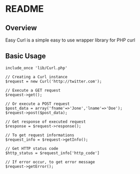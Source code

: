 # README #

## Overview ##
Easy Curl is a simple easy to use wrapper library for PHP curl

## Basic Usage ##
    include_once 'lib/Curl.php'

    // Creating a Curl instance 
    $request = new Curl('http://twitter.com');

    // Execute a GET request
    $request->get();

    // Or execute a POST request
    $post_data = array('fname'=>'Jone','lname'=>'Doe');
    $request->post($post_data);
	
    // Get response of executed request
    $response = $request->response();

    // To get request informations
    $request_info = $request->getInfo();

    // Get HTTP status code 
    $http_status = $request_info['http_code']
    
    // If error occur, to get error message
    $request->getError();


